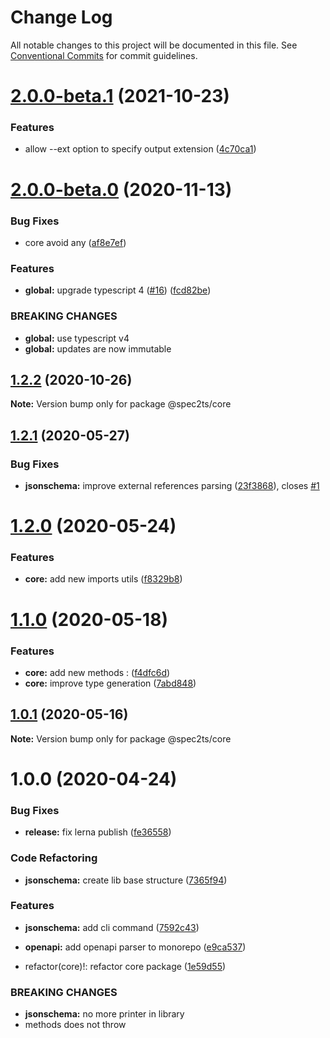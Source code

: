 # Change Log

All notable changes to this project will be documented in this file.
See [Conventional Commits](https://conventionalcommits.org) for commit guidelines.

# [2.0.0-beta.1](https://github.com/touchifyapp/spec2ts/compare/@spec2ts/core@2.0.0-beta.0...@spec2ts/core@2.0.0-beta.1) (2021-10-23)


### Features

* allow --ext option to specify output extension ([4c70ca1](https://github.com/touchifyapp/spec2ts/commit/4c70ca13f3fc12ce1fd16c0430c7f90f90b0ed64))





# [2.0.0-beta.0](https://github.com/touchifyapp/spec2ts/compare/@spec2ts/core@1.2.2...@spec2ts/core@2.0.0-beta.0) (2020-11-13)


### Bug Fixes

* core avoid any ([af8e7ef](https://github.com/touchifyapp/spec2ts/commit/af8e7efe9e073e07f98c6962e94cef6cbe98212e))


### Features

* **global:** upgrade typescript 4 ([#16](https://github.com/touchifyapp/spec2ts/issues/16)) ([fcd82be](https://github.com/touchifyapp/spec2ts/commit/fcd82be93be3986a2f723680f1c52818eb7ba1bc))


### BREAKING CHANGES

* **global:** use typescript v4
* **global:** updates are now immutable





## [1.2.2](https://github.com/touchifyapp/spec2ts/compare/@spec2ts/core@1.2.1...@spec2ts/core@1.2.2) (2020-10-26)

**Note:** Version bump only for package @spec2ts/core





## [1.2.1](https://github.com/touchifyapp/spec2ts/compare/@spec2ts/core@1.2.0...@spec2ts/core@1.2.1) (2020-05-27)


### Bug Fixes

* **jsonschema:** improve external references parsing ([23f3868](https://github.com/touchifyapp/spec2ts/commit/23f3868980a78ad880237dfdff829e7b3e5a4d6e)), closes [#1](https://github.com/touchifyapp/spec2ts/issues/1)





# [1.2.0](https://github.com/touchifyapp/spec2ts/compare/@spec2ts/core@1.1.0...@spec2ts/core@1.2.0) (2020-05-24)


### Features

* **core:** add new imports utils ([f8329b8](https://github.com/touchifyapp/spec2ts/commit/f8329b8772ea5b7dcfde5ec28830a921223eb8bf))





# [1.1.0](https://github.com/touchifyapp/spec2ts/compare/@spec2ts/core@1.0.1...@spec2ts/core@1.1.0) (2020-05-18)


### Features

* **core:** add new methods : ([f4dfc6d](https://github.com/touchifyapp/spec2ts/commit/f4dfc6d98848cc95512b38c1aea5c9fb016e275a))
* **core:** improve type generation ([7abd848](https://github.com/touchifyapp/spec2ts/commit/7abd84800ce27d81a7868d4ec0a67f28bf26b355))





## [1.0.1](https://github.com/touchifyapp/spec2ts/compare/@spec2ts/core@1.0.0...@spec2ts/core@1.0.1) (2020-05-16)

**Note:** Version bump only for package @spec2ts/core





# 1.0.0 (2020-04-24)


### Bug Fixes

* **release:** fix lerna publish ([fe36558](https://github.com/touchifyapp/spec2ts/commit/fe36558a1a2742e2e3d99aa08061ab9be0cf03f2))


### Code Refactoring

* **jsonschema:** create lib base structure ([7365f94](https://github.com/touchifyapp/spec2ts/commit/7365f94ae0d32a3ef427dce02891c602f98a5edc))


### Features

* **jsonschema:** add cli command ([7592c43](https://github.com/touchifyapp/spec2ts/commit/7592c439be99fabb97cc270aa7a09794ee86f738))
* **openapi:** add openapi parser to monorepo ([e9ca537](https://github.com/touchifyapp/spec2ts/commit/e9ca5375e2692f909d32eacae653f918cd348040))


* refactor(core)!: refactor core package ([1e59d55](https://github.com/touchifyapp/spec2ts/commit/1e59d55ec6342cd56510876f9f31a948bb1f272b))


### BREAKING CHANGES

* **jsonschema:** no more printer in library
* methods does not throw
